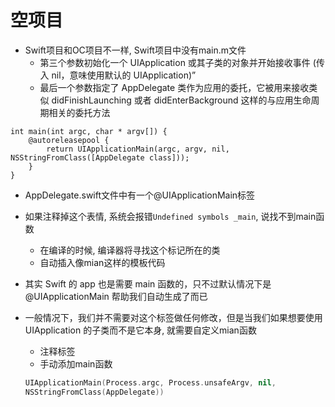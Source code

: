 # 空项目

+ Swift项目和OC项目不一样, Swift项目中没有main.m文件
    + 第三个参数初始化一个 UIApplication 或其子类的对象并开始接收事件 (传入 nil，意味使用默认的 UIApplication)”
    + 最后一个参数指定了 AppDelegate 类作为应用的委托，它被用来接收类似 didFinishLaunching 或者 didEnterBackground 这样的与应用生命周期相关的委托方法

```objc
int main(int argc, char * argv[]) {
    @autoreleasepool {
        return UIApplicationMain(argc, argv, nil, NSStringFromClass([AppDelegate class]));
    }
}
```

+ AppDelegate.swift文件中有一个@UIApplicationMain标签
+ 如果注释掉这个表情, 系统会报错`Undefined symbols _main`, 说找不到main函数
    * 在编译的时候, 编译器将寻找这个标记所在的类
    * 自动插入像mian这样的模板代码
+ 其实 Swift 的 app 也是需要 main 函数的，只不过默认情况下是 @UIApplicationMain 帮助我们自动生成了而已

+ 一般情况下，我们并不需要对这个标签做任何修改，但是当我们如果想要使用 UIApplication 的子类而不是它本身, 就需要自定义mian函数
    * 注释标签
    * 手动添加main函数
    ```swift
    UIApplicationMain(Process.argc, Process.unsafeArgv, nil,
    NSStringFromClass(AppDelegate))
    ```


